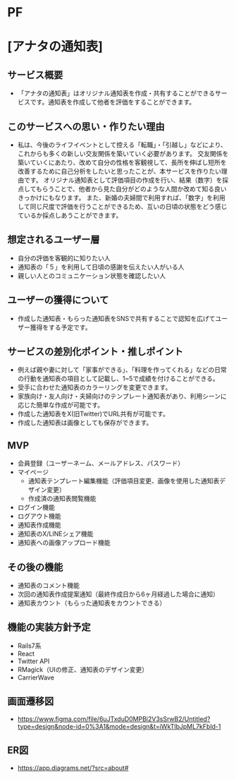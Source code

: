 # PF
# [アナタの通知表]

## サービス概要
* 「アナタの通知表」はオリジナル通知表を作成・共有することができるサービスです。通知表を作成して他者を評価をすることができます。

## このサービスへの思い・作りたい理由
* 私は、今後のライフイベントとして控える「転職」・「引越し」などにより、これからも多くの新しい交友関係を築いていく必要があります。
交友関係を築いていくにあたり、改めて自分の性格を客観視して、長所を伸ばし短所を改善するために自己分析をしたいと思ったことが、本サービスを作りたい理由です。
オリジナル通知表として評価項目の作成を行い、結果（数字）を採点してもらうことで、他者から見た自分がどのような人間か改めて知る良いきっかけにもなります。
また、新婚の夫婦間で利用すれば、「数字」を利用して同じ尺度で評価を行うことができるため、互いの日頃の状態をどう感じているか採点しあうことができます。


## 想定されるユーザー層
* 自分の評価を客観的に知りたい人
* 通知表の「５」を利用して日頃の感謝を伝えたい人がいる人
* 親しい人とのコミュニケーション状態を確認したい人

## ユーザーの獲得について
* 作成した通知表・もらった通知表をSNSで共有することで認知を広げてユーザー獲得をする予定です。

## サービスの差別化ポイント・推しポイント
* 例えば親や妻に対して「家事ができる」、「料理を作ってくれる」などの日常の行動を通知表の項目として記載し、1~5で成績を付けることができる。
* 受手に合わせた通知表のカラーリングを変更できます。
* 家族向け・友人向け・夫婦向けのテンプレート通知表があり、利用シーンに応じた簡単な作成が可能です。
* 作成した通知表をX(旧Twitter)でURL共有が可能です。
* 作成した通知表は画像としても保存ができます。

## MVP
* 会員登録（ユーザーネーム、メールアドレス、パスワード）
* マイページ
  * 通知表テンプレート編集機能（評価項目変更、画像を使用した通知表デザイン変更）
  * 作成済の通知表閲覧機能
* ログイン機能
* ログアウト機能
* 通知表作成機能
* 通知表のX/LINEシェア機能
* 通知表への画像アップロード機能

## その後の機能
* 通知表のコメント機能
* 次回の通知表作成提案通知（最終作成日から6ヶ月経過した場合に通知）
* 通知表カウント（もらった通知表をカウントできる）

## 機能の実装方針予定
* Rails7系
* React
* Twitter API
* RMagick（UIの修正、通知表のデザイン変更）
* CarrierWave


## 画面遷移図
* https://www.figma.com/file/6uJTxduD0MPBi2V3sSrwB2/Untitled?type=design&node-id=0%3A1&mode=design&t=iWkTlbJpML7kFbld-1

## ER図
* https://app.diagrams.net/?src=about#
